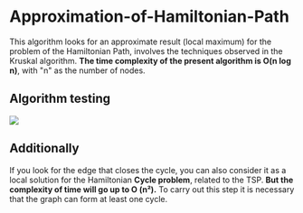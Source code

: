 # Approximation-of-Hamiltonian-Path
This algorithm looks for an approximate result (local maximum) for the problem of the Hamiltonian Path, involves the techniques observed in the Kruskal algorithm. **The time complexity of the present algorithm is O(n log n)**, with "n" as the number of nodes.

## Algorithm testing

<img src="https://github.com/francoMG/Approximation-of-Hamiltonian-Path/blob/master/test.png"/>

## Additionally
If you look for the edge that closes the cycle, you can also consider it as a local solution for the Hamiltonian **Cycle problem**, related to the TSP. **But the complexity of time will go up to O (n²).** To carry out this step it is necessary that the graph can form at least one cycle.

